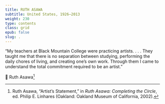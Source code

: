 ```yaml
---
title: RUTH ASAWA
subtitle: United States, 1926–2013
weight: 230
type: contents
class: grid
epub: false
slug: .
---
```

“My teachers at Black Mountain College were practicing artists. . . . They taught me that there is no separation between studying, performing the daily chores of living, and creating one’s own work. Through them I came to understand the total commitment required to be an artist.”

 Ruth Asawa[^1]

[^1]: Ruth Asawa, “Artist’s Statement,” in *Ruth Asawa: Completing the Circle*, ed. Philip E. Linhares (Oakland: Oakland Museum of California, 2002).
